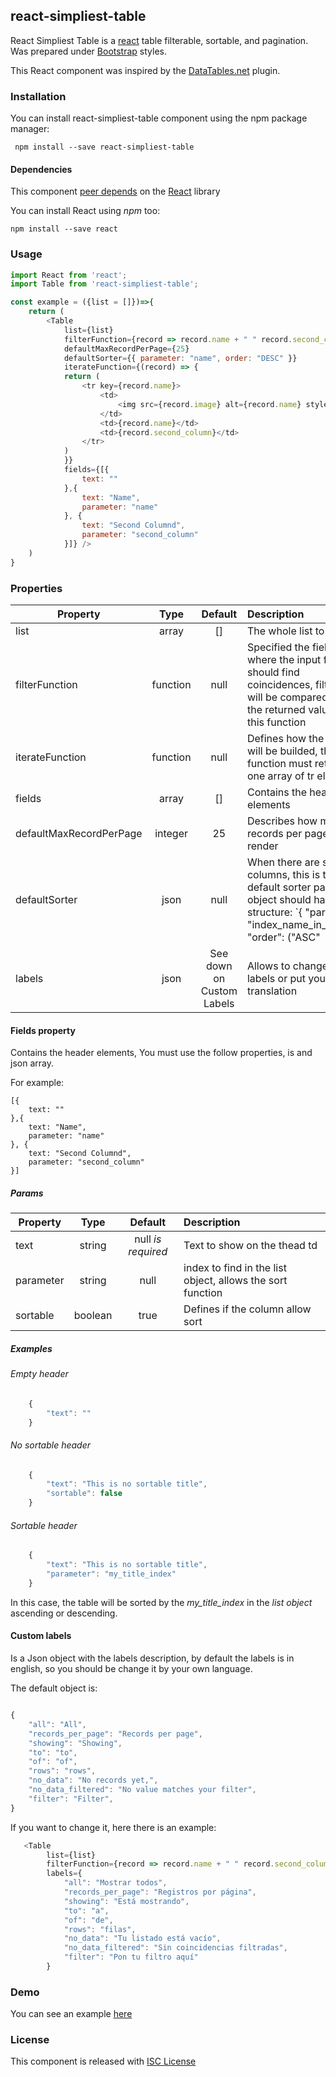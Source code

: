 ## react-simpliest-table

React Simpliest Table is a [react](https://github.com/facebook/react) table filterable, sortable, and pagination. Was prepared under [Bootstrap](https://getbootstrap.com/) styles.

This React component was inspired by the [DataTables.net](https://datatables.net/) plugin.

### Installation

You can install react-simpliest-table component using the npm package manager:

` npm install --save react-simpliest-table`

#### Dependencies

This component [peer depends](https://docs.npmjs.com/files/package.json#peerdependencies) on the [React](https://reactjs.org/) library

You can install React using _npm_ too:

`npm install --save react`

### Usage

```javascript
import React from 'react';
import Table from 'react-simpliest-table';

const example = ({list = []})=>{
    return (
        <Table
            list={list}
            filterFunction={record => record.name + " " record.second_columns}
            defaultMaxRecordPerPage={25}
            defaultSorter={{ parameter: "name", order: "DESC" }}
            iterateFunction={(record) => {
            return (
                <tr key={record.name}>
                    <td>
                        <img src={record.image} alt={record.name} style={{ width: "45px", height: "45px" }} />
                    </td>
                    <td>{record.name}</td>
                    <td>{record.second_column}</td>
                </tr>
            )
            }}
            fields={[{
                text: ""
            },{
                text: "Name",
                parameter: "name"
            }, {
                text: "Second Columnd",
                parameter: "second_column"
            }]} />
    )
}
```

### Properties

| Property        | Type           | Default  | Description |
| --------------- |:--------------:|:--------:|:------------|
| list      | array | [] | The whole list to filter |
| filterFunction | function | null | Specified the fields where the input filter should find coincidences, filter value will be compared with the returned value on this function |
| iterateFunction | function | null | Defines how the tbody will be builded, the function must returns one array of tr elements |
| fields | array | [] | Contains the header elements |
| defaultMaxRecordPerPage | integer      |    25 | Describes how many records per page will be render |
| defaultSorter | json | null | When there are sorter columns, this is the default sorter param, the object should has this structure: `{ "parameter": "index_name_in_the_list", "order": ("ASC" || "DESC")`|
|labels | json | See down on Custom Labels | Allows to change the text labels or put your own translation |


#### Fields property

Contains the header elements, You must use the follow properties, is and json array.

For example:

```
[{
    text: ""
},{
    text: "Name",
    parameter: "name"
}, {
    text: "Second Columnd",
    parameter: "second_column"
}]
```


##### Params

| Property        | Type           | Default  | Description |
| --------------- |:--------------:|:--------:|:------------|
| text            | string         | null *is required* | Text to show on the thead td |
| parameter       | string         | null | index to find in the list object, allows the sort function | 
| sortable        | boolean        | true | Defines if the column allow sort |
##### Examples

###### Empty header

```javascript
    {
        "text": ""
    }
```

###### No sortable header

```javascript
    {
        "text": "This is no sortable title",
        "sortable": false
    }
```

###### Sortable header

```javascript
    {
        "text": "This is no sortable title",
        "parameter": "my_title_index"
    }
```

In this case, the table will be sorted by the _my_title_index_ in the _list object_ ascending or descending.

#### Custom labels

Is a Json object with the labels description, by default the labels is in english, so you should be change it by your own language.

The default object is:

```javascript

{
    "all": "All",
    "records_per_page": "Records per page",
    "showing": "Showing",
    "to": "to",
    "of": "of",
    "rows": "rows",
    "no_data": "No records yet,",
    "no_data_filtered": "No value matches your filter",
    "filter": "Filter",
}
````

If you want to change it, here there is an example:

```javascript
   <Table
        list={list}
        filterFunction={record => record.name + " " record.second_columns}
        labels={
            "all": "Mostrar todos",
            "records_per_page": "Registros por página",
            "showing": "Está mostrando",
            "to": "a",
            "of": "de",
            "rows": "filas",
            "no_data": "Tu listado está vacío",
            "no_data_filtered": "Sin coincidencias filtradas",
            "filter": "Pon tu filtro aquí"
        }
```

### Demo

You can see an example [here](https://github.com/st4nn/react-simpliest-table/blob/master/example/src/App.js)

### License

This component is released with [ISC License](https://en.wikipedia.org/wiki/ISC_license)